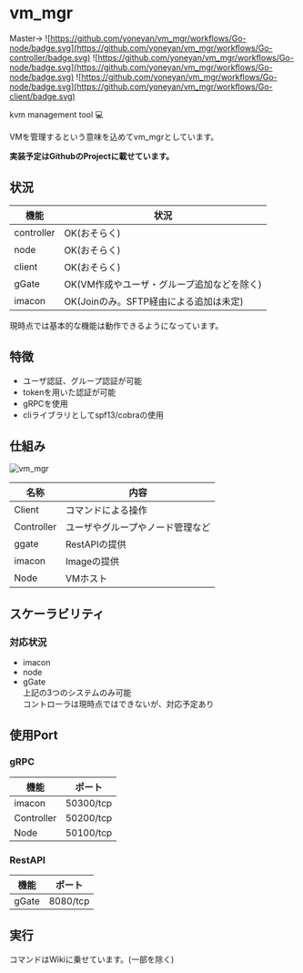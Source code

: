 # vm_mgr
Master->
![https://github.com/yoneyan/vm_mgr/workflows/Go-node/badge.svg](https://github.com/yoneyan/vm_mgr/workflows/Go-controller/badge.svg)
![https://github.com/yoneyan/vm_mgr/workflows/Go-node/badge.svg](https://github.com/yoneyan/vm_mgr/workflows/Go-node/badge.svg)
![https://github.com/yoneyan/vm_mgr/workflows/Go-node/badge.svg](https://github.com/yoneyan/vm_mgr/workflows/Go-client/badge.svg)  

kvm management tool :computer:

VMを管理するという意味を込めてvm_mgrとしています。   

**実装予定はGithubのProjectに載せています。**
## 状況
|機能|状況|
|---|---|
|controller|OK(おそらく)|
|node|OK(おそらく)|
|client|OK(おそらく)|
|gGate|OK(VM作成やユーザ・グループ追加などを除く)|
|imacon|OK(Joinのみ。SFTP経由による追加は未定)|
現時点では基本的な機能は動作できるようになっています。  

## 特徴
* ユーザ認証、グループ認証が可能
* tokenを用いた認証が可能
* gRPCを使用
* cliライブラリとしてspf13/cobraの使用

## 仕組み
![vm_mgr](https://user-images.githubusercontent.com/40447529/76900943-a6940100-68dd-11ea-9d1c-801bdecbb7f1.png)  

|名称|内容|
|---|---|
|Client|コマンドによる操作|
|Controller|ユーザやグループやノード管理など|
|ggate|RestAPIの提供|  
|imacon|Imageの提供|  
|Node|VMホスト|

## スケーラビリティ
### 対応状況
* imacon  
* node  
* gGate  
上記の3つのシステムのみ可能  
コントローラは現時点ではできないが、対応予定あり  

## 使用Port
### gRPC
|機能|ポート|
|---|---|
|imacon|50300/tcp|
|Controller|50200/tcp|
|Node| 50100/tcp|
### RestAPI
|機能|ポート|
|---|---|
|gGate|8080/tcp|

## 実行
コマンドはWikiに乗せています。(一部を除く)
